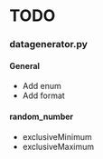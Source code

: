 # TODO

### datagenerator.py

#### General

* Add enum
* Add format

#### random_number

* exclusiveMinimum
* exclusiveMaximum


